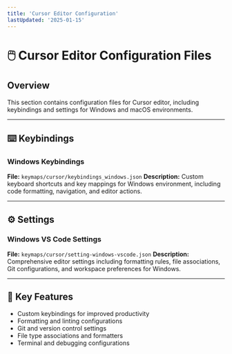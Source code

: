 ```yaml
---
title: 'Cursor Editor Configuration'
lastUpdated: '2025-01-15'
---
```


# 🖱️ Cursor Editor Configuration Files

## Overview
This section contains configuration files for Cursor editor, including keybindings and settings for Windows and macOS environments.

---

## ⌨️ Keybindings

### Windows Keybindings
**File:** `keymaps/cursor/keybindings_windows.json`
**Description:** Custom keyboard shortcuts and key mappings for Windows environment, including code formatting, navigation, and editor actions.

---

## ⚙️ Settings

### Windows VS Code Settings
**File:** `keymaps/cursor/setting-windows-vscode.json`
**Description:** Comprehensive editor settings including formatting rules, file associations, Git configurations, and workspace preferences for Windows.

---

## 🔧 Key Features
- Custom keybindings for improved productivity
- Formatting and linting configurations
- Git and version control settings
- File type associations and formatters
- Terminal and debugging configurations